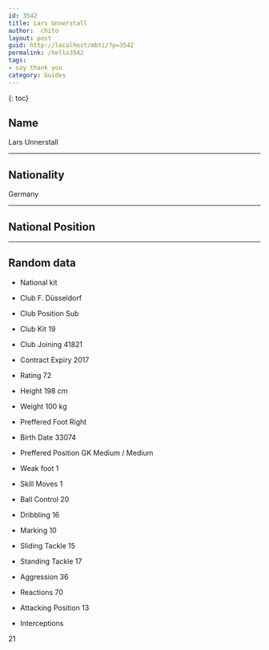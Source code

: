 ```yaml
---
id: 3542
title: Lars Unnerstall
author:  chito 
layout: post
guid: http://localhost/mbti/?p=3542
permalink: /hello3542
tags:
- say thank you
category: Guides
---
```



{: toc}


## Name  
Lars Unnerstall 

* * *

## Nationality  
Germany 

* * *

## National Position 

* * *

## Random data 

  * National kit 
  * Club 
F. Düsseldorf 

  * Club Position 
Sub 

  * Club Kit 
19 

  * Club Joining 
41821 

  * Contract Expiry 
2017 

  * Rating 
72 

  * Height 
198 cm 

  * Weight 
100 kg 

  * Preffered Foot 
Right 

  * Birth Date 
33074 

  * Preffered Position 
GK Medium / Medium 

  * Weak foot 
1 

  * Skill Moves 
1 

  * Ball Control 
20 

  * Dribbling 
16 

  * Marking 
10 

  * Sliding Tackle 
15 

  * Standing Tackle 
17 

  * Aggression 
36 

  * Reactions 
70 

  * Attacking Position 
13 

  * Interceptions 

21</ul>
